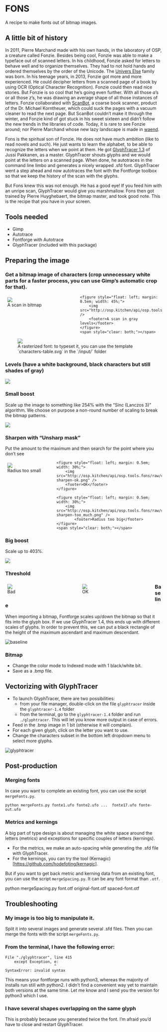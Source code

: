 FONS
====

A recipe to make fonts out of bitmap images.


A little bit of history
-----------------------

In 2011, Pierre Marchand made with his own hands, in the laboratory of OSP, a creature called Fonzie. 
Besides being cool, Fonzie was able to make a typeface out of scanned letters.
In his childhood, Fonzie asked for letters to behave well and to organize themselves. 
They had to not hold hands and ordered themselves by the order of the Unicode.
The [Univers Else](http://osp.kitchen/foundry/universelse/) family was born.
In his teenage years, in 2013, Fonzie got more and more experienced. 
He could decipher letters from a scanned page of a book by using OCR (Optical Character Recognition).
Fonzie could then read nice stories. But Fonzie is so cool that he’s going even further.
With all those *a*’s or all those *z*’s, he was drawing an average shape of all those instances of letters.
Fonzie collaborated with [ScanBot](https://hackerspace.be/ScanBot), a coarse book scanner, 
product of the Dr. Michael Korntheuer, which could suck the pages with a vacuum cleaner to read the next page.
But ScanBot couldn’t make it through the winter, and Fonzie kind of got stuck in his sweet sixteen 
and didn’t follow the new trends in the libraries of code. Today, it is rare to see Fonzie around; 
nor Pierre Marchand whose new lazy landscape is made in [waend](http://waend.com/).

Fons is the spiritual son of Fonzie. He does not have much ambition (like to read novels and such). 
He just wants to learn the alphabet, to be able to recognize the letters when we point at them.
He got [GlyphTracer 1.3](https://launchpad.net/glyphtracer) of Jussi Pakkanen, as a master. 
GlyphTracer shouts glyphs and we would point at the letters on a scanned page. 
When done, he autotraces in the command line limbo and generates a nicely wrapped .sfd font. 
GlyphTracer went a step ahead and now autotraces the font with the Fontforge toolbox so that we keep
the history of the scan with the glyphs.

But Fons knew this was not enough. He has a good eye! 
If you feed him with an unripe scan, GlyphTracer would give you marshmallow. 
Fons then got trained by Pierre Huyghebaert, the bitmap master, and took good note. 
This is the recipe that you have in your screen.






Tools needed
------------
- Gimp
- Autotrace
- Fontforge with Autotrace
- GlyphTracer (included with this package)



Preparing the image
-------------------


### Get a bitmap image of characters (crop unnecessary white parts for a faster process, you can use Gimp’s automatic crop for that).

<div>
    <figure style="float: left; margin: 0.5em; width: 45%;">
        <img src="http://osp.kitchen/api/osp.tools.fons/raw/input/scan_bitmap.jpg" />
        <footer>A scan in bitmap</footer>
    </figure>

    <figure style="float: left; margin: 0.5em; width: 45%;">
        <img src="http://osp.kitchen/api/osp.tools.fons/raw/input/scan_gray_1200dpi.jpg" />
        <footer>A scan in gray levels</footer>
    </figure>
    <span style="clear: both;"></span>
</div>

<figure>
    <img src="http://osp.kitchen/api/osp.tools.fons/raw/input/characters-table.png" />
    <footer>A rasterized font: to typeset it, you can use the template `characters-table.svg` in the `/input/` folder</footer>
</figure>



### Levels (have a white background, black characters but still shades of gray)

![](http://osp.kitchen/api/osp.tools.fons/raw/documentation/01-bitmap_levels.png)



### Small boost 

Scale up the image to something like 254% with the “Sinc (Lanczos 3)” algorithm. We choose on purpose a non-round number of scaling to break the bitmap patterns.

![](http://osp.kitchen/api/osp.tools.fons/raw/documentation/02-scale-254percent.png)



### Sharpen with “Unsharp mask”

Put the amount to the maximum and then search for the point where you don’t see 

<div>
    <figure style="float: left; margin: 0.5em; width: 30%;">
        <img src="http://osp.kitchen/api/osp.tools.fons/raw/documentation/03-sharpen-too_few.png" />
        <footer>Radius too small</footer>
    </figure>

    <figure style="float: left; margin: 0.5em; width: 30%;">
        <img src="http://osp.kitchen/api/osp.tools.fons/raw/documentation/03-sharpen-ok.png" />
        <footer>OK</footer>
    </figure>

    <figure style="float: left; margin: 0.5em; width: 30%;">
        <img src="http://osp.kitchen/api/osp.tools.fons/raw/documentation/03-sharpen-too_much.png" />
            <footer>Radius too big</footer>
    </figure>
    <span style="clear: both;"></span>
</div>



### Big boost

Scale up to 403%.

![](http://osp.kitchen/api/osp.tools.fons/raw/documentation/04-big_boost.png)



### Threshold


<div>
    <figure style="float: left; margin: 0.5em; width: 45%;">
        <img src="http://osp.kitchen/api/osp.tools.fons/raw/documentation/05-threshold-bad.png" />
        <footer>Bad</footer>
    </figure>
    <figure style="float: left; margin: 0.5em; width: 45%;">
        <img src="http://osp.kitchen/api/osp.tools.fons/raw/documentation/05-threshold-ok.png" />
        <footer>OK</footer>
    </figure>
    <span style="clear: both;"></span>
</div>



### Baseline

When importing a bitmap, Fontforge scales up/down the bitmap so that it fits into the glyph box. If we use GlyphTracer 1.4, this ends up with different scales of glyphs. In order to prevent this, we can put a black rectangle of the height of the maximum ascendant and maximum descendant.

![baseline](http://osp.kitchen/api/osp.tools.fons/raw/documentation/06-baseline.png)



### Bitmap

- Change the color mode to Indexed mode with 1 black/white bit.
- Save as a .bmp file.






Vectorizing with GlyphTracer
----------------------------

- To launch GlyphTracer, there are two possibilities:
    - from your file manager, double-click on the file `glyphtracer` inside the `glyphtracer-1.4` folder
    - from the terminal, go to the `glyphtracer-1.4` folder and run `./glyphtracer`. This will let you know more output in case of errors.
- Feed in the .bmp image in 1 bit (otherwise it will complain).
- For each given glyph, click on the letter you want to use.
- Change the characters subset in the bottom left dropdown menu to select more glyphs.

![glyphtracer](http://osp.kitchen/api/osp.tools.fons/raw/iceberg/glyphtracer.png)






Post-production
---------------

### Merging fonts

In case you want to complete an existing font, you can use the script `mergeFonts.py`.

    python mergeFonts.py fonte1.ufo fonte2.ufo ...  fonte17.ufo fonte-out.ufo


### Metrics and kernings

A big part of type design is about managing the white space around the letters (metrics) and exceptions for specific couples of letters (kernings).

- For the metrics, we make an auto-spacing while generating the .sfd file with GlyphTracer.
- For the kernings, you can try the tool (Kernagic)[https://github.com/hodefoting/kernagic].

But if you want to get back metric and kerning data from an existing font, you can use the script `mergeSpacing.py`. It can be any font format than `.otf`.

   python mergeSpacing.py font.otf original-font.otf spaced-font.otf






Troubleshooting
---------------

### My image is too big to manipulate it.
Split it into several images and generate several .sfd files. Then you can merge the fonts with the script `mergeFonts.py`.


### From the terminal, I have the following error:

    File "./glyphtracer", line 415
        except Exception, e:
                          ^
    SyntaxError: invalid syntax

This means your fontforge runs with python3, whereas the majority of installs run still with python2. I didn’t find a convenient way yet to maintain both versions at the same time. Let me know and I send you the version for python3 which I use.


### I have several shapes overlapping on the same glyph

This is probably because you generated twice the font. I’m afraid you’d have to close and restart GlyphTracer.



